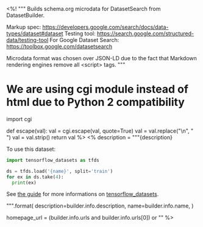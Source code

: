 <%!
"""
Builds schema.org microdata for DatasetSearch from DatasetBuilder.

Markup spec: https://developers.google.com/search/docs/data-types/dataset#dataset
Testing tool: https://search.google.com/structured-data/testing-tool
For Google Dataset Search: https://toolbox.google.com/datasetsearch

Microdata format was chosen over JSON-LD due to the fact that Markdown
rendering engines remove all \<script\> tags.
"""

# We are using cgi module instead of html due to Python 2 compatibility
import cgi

def escape(val):
  val = cgi.escape(val, quote=True)
  val = val.replace("\n", "&#10;")
  val = val.strip()
  return val
%>
<%
description = """{description}

To use this dataset:

```python
import tensorflow_datasets as tfds

ds = tfds.load('{name}', split='train')
for ex in ds.take(4):
  print(ex)
```

See [the guide](https://www.tensorflow.org/datasets/overview) for more
informations on [tensorflow_datasets](https://www.tensorflow.org/datasets).

""".format(
    description=builder.info.description,
    name=builder.info.name,
)

homepage_url = (builder.info.urls and builder.info.urls[0]) or ""
%>

<div itemscope itemtype="http://schema.org/Dataset">
  <div itemscope itemprop="includedInDataCatalog" itemtype="http://schema.org/DataCatalog">
    <meta itemprop="name" content="TensorFlow Datasets" />
  </div>
  <meta itemprop="name" content="${builder.info.name}" />
  <meta itemprop="description" content="${escape(description)}" />
  <meta itemprop="url" content="https://www.tensorflow.org/datasets/catalog/${builder.info.name}" />
  <meta itemprop="sameAs" content="${escape(homepage_url)}" />
  <meta itemprop="citation" content="${escape(builder.info.citation)}" />
</div>

